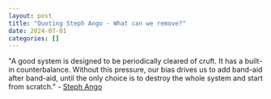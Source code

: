 ```yaml
---
layout: post
title: "Quoting Steph Ango - What can we remove?"
date: 2024-07-01
categories: []
---
```


"A good system is designed to be periodically cleared of cruft. It has a built-in counterbalance. Without this pressure, our bias drives us to add band-aid after band-aid, until the only choice is to destroy the whole system and start from scratch." - [Steph Ango](https://stephango.com/remove)


